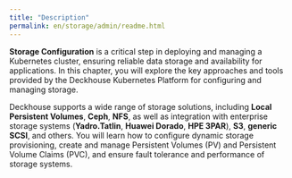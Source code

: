 ```yaml
---
title: "Description"
permalink: en/storage/admin/readme.html
---
```


**Storage Configuration** is a critical step in deploying and managing a Kubernetes cluster, ensuring reliable data storage and availability for applications. In this chapter, you will explore the key approaches and tools provided by the Deckhouse Kubernetes Platform for configuring and managing storage.

Deckhouse supports a wide range of storage solutions, including **Local Persistent Volumes**, **Ceph**, **NFS**, as well as integration with enterprise storage systems (**Yadro.Tatlin**, **Huawei Dorado**, **HPE 3PAR**), **S3**, **generic SCSI**, and others. You will learn how to configure dynamic storage provisioning, create and manage Persistent Volumes (PV) and Persistent Volume Claims (PVC), and ensure fault tolerance and performance of storage systems.

